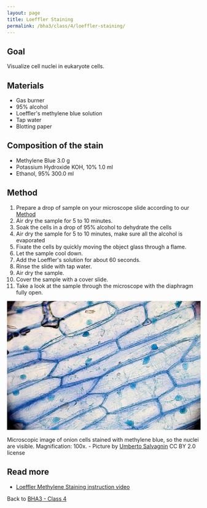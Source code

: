 ```yaml
---
layout: page
title: Loeffler Staining
permalink: /bha3/class/4/loeffler-staining/
---
```


## Goal

Visualize cell nuclei in eukaryote cells.

## Materials

* Gas burner
* 95% alcohol
* Loeffler's methylene blue solution
* Tap water
* Blotting paper

## Composition of the stain

* Methylene Blue			          	3.0 g
* Potassium Hydroxide KOH, 10%		1.0 ml
* Ethanol, 95%			         		300.0 ml

## Method

1. Prepare a drop of sample on your microscope slide according to our [Method](/bha3/class/4/preparing-slides/)
2. Air dry the sample for 5 to 10 minutes.
3. Soak the cells in a drop of 95% alcohol to dehydrate the cells
4. Air dry the sample for 5 to 10 minutes, make sure all the alcohol is evaporated
5. Fixate the cells by quickly moving the object glass through a flame.
6. Let the sample cool down.
7. Add the Loeffler's solution for about 60 seconds.
8. Rinse the slide with tap water.
9. Air dry the sample.
10. Cover the sample with a cover slide.
11. Take a look at the sample through the microscope with the diaphragm fully open.

![Gram Stain](/bha3/class/4/loeffler-methylene-blue-stain.jpg)

Microscopic image of onion cells stained with methylene blue, so the nuclei are visible. Magnification: 100x. - Picture by [
Umberto Salvagnin](https://www.flickr.com/photos/kaibara/3839720754/) CC BY 2.0 license 

## Read more

* [Loeffler Methylene Staining instruction video](https://www.youtube.com/watch?v=vGjvSeJfhDs)

Back to [BHA3 - Class 4](/bha3/class/4/)
